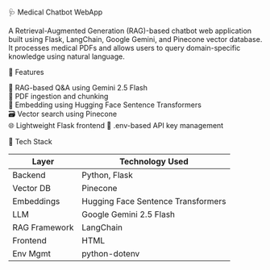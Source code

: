 🩺 Medical Chatbot WebApp

A Retrieval-Augmented Generation (RAG)-based chatbot web application built using Flask, LangChain, Google Gemini, and Pinecone vector database. It processes medical PDFs and allows users to query domain-specific knowledge using natural language.

📌 Features

🧠 RAG-based Q&A using Gemini 2.5 Flash  
📄 PDF ingestion and chunking  
🧬 Embedding using Hugging Face Sentence Transformers  
🗃️ Vector search using Pinecone  
🌐 Lightweight Flask frontend
🔐 .env-based API key management  

📌 Tech Stack

| Layer         | Technology Used                    |
|---------------|------------------------------------|
| Backend       | Python, Flask                      |
| Vector DB     | Pinecone                           |
| Embeddings    | Hugging Face Sentence Transformers |
| LLM           | Google Gemini 2.5 Flash            |
| RAG Framework | LangChain                          |
| Frontend      | HTML    |
| Env Mgmt      | python-dotenv                      |
